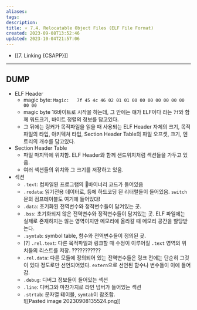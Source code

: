 ```yaml
---
aliases: 
tags: 
description:
title: ⭐️ 7.4. Relocatable Object Files (ELF File Format)
created: 2023-09-08T13:52:46
updated: 2023-10-04T21:57:06
---
```

- [[7. Linking {CSAPP}]]
___

## DUMP

- ELF Header
	- magic byte: `Magic:   7f 45 4c 46 02 01 01 00 00 00 00 00 00 00 00 00`  
	- magic byte 16바이트로 시작을 하는데, 그 안에는 얘가 ELF이다 라는 `7f`와 함께 워드크기, 바이트 정렬의 정보를 담고있다.
	- 그 뒤에는 링커가 목적파일을 읽을 때 사용되는 ELF Header 자체의 크기, 목적파일의 타입, 아키텍쳐 타입, Section Header Table의 파일 오프셋, 크기, 엔트리의 개수를 담고있다.
- Section Header Table
	- 파일 마지막에 위치함. ELF Header와 함께 샌드위치처럼 섹션들을 가두고 있음.
	- 여러 섹션들의 위치와 그 크기를 저장하고 있음.
- 섹션
	- `.text`: 컴파일된 프로그램의 바이너리 코드가 들어있음
	- `.rodata`: 읽기전용 데이터로, 등에 하드코딩 된 리터럴들이 들어있음. `switch`문의 점프테이블도 여기에 들어있대!
	- `.data`: 초기화된 전역변수와 정적변수들이 담겨있는 곳.  
	- `.bss`: 초기화되지 않은 전역변수와 정적변수들이 담겨있는 곳. ELF 파일에는 실제로 존재하지는 않는 영역이지만 메모리에 올라갈 때 메모리 공간을 할당받는다.  
	- `.symtab`: symbol table, 함수와 전역변수들이 정의된 곳.
	- [?] `.rel.text`: 다른 목적파일과 링크할 때 수정이 이루어질 `.text` 영역의 위치들의 리스트를 저장. ???????????
	- `.rel.data`: 다른 모듈에 정의되어 있는 전역변수들은 링크 전에는 단순히 그것이 있다 정도로만 선언되어있다. `extern`으로 선언된 함수나 변수들이 이에 들어감.
	- `.debug`: 디버그 정보들이 들어있는 섹션
	- `.line`: 디버그와 마찬가지로 라인 넘버가 들어있는 섹션
	- `.strtab`: 문자열 테이블, `symtab`이 참조함.  
![[Pasted image 20230908135524.png]]
